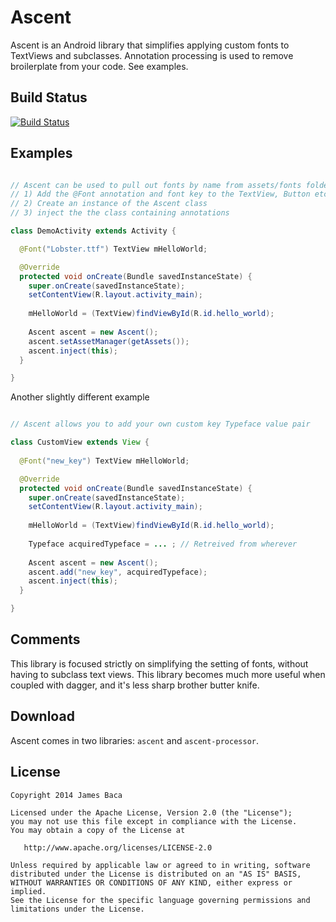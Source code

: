 Ascent
============

Ascent is an Android library that simplifies applying custom fonts to TextViews and subclasses.
Annotation processing is used to remove broilerplate from your code.  See examples.

Build Status
------------
[![Build Status](https://travis-ci.org/desertjim/ascent.svg?branch=master)](https://travis-ci.org/desertjim/ascent)

Examples
--------

```java

// Ascent can be used to pull out fonts by name from assets/fonts folder
// 1) Add the @Font annotation and font key to the TextView, Button etc member variable
// 2) Create an instance of the Ascent class
// 3) inject the the class containing annotations

class DemoActivity extends Activity {

  @Font("Lobster.ttf") TextView mHelloWorld;

  @Override
  protected void onCreate(Bundle savedInstanceState) {
    super.onCreate(savedInstanceState);
    setContentView(R.layout.activity_main);
        
    mHelloWorld = (TextView)findViewById(R.id.hello_world);
        
    Ascent ascent = new Ascent();
    ascent.setAssetManager(getAssets());
    ascent.inject(this);
  }

}
```

Another slightly different example

```java

// Ascent allows you to add your own custom key Typeface value pair

class CustomView extends View {
  
  @Font("new_key") TextView mHelloWorld;

  @Override
  protected void onCreate(Bundle savedInstanceState) {
    super.onCreate(savedInstanceState);
    setContentView(R.layout.activity_main);
        
    mHelloWorld = (TextView)findViewById(R.id.hello_world);
    
    Typeface acquiredTypeface = ... ; // Retreived from wherever
    
    Ascent ascent = new Ascent();
    ascent.add("new_key", acquiredTypeface);
    ascent.inject(this);
  }

}
```

Comments
--------
This library is focused strictly on simplifying the setting of fonts, without having to subclass text views.  This library becomes much more useful when coupled with dagger, and it's less sharp brother butter knife. 


Download
--------

Ascent comes in two libraries: `ascent` and `ascent-processor`.


License
-------

    Copyright 2014 James Baca

    Licensed under the Apache License, Version 2.0 (the "License");
    you may not use this file except in compliance with the License.
    You may obtain a copy of the License at

       http://www.apache.org/licenses/LICENSE-2.0

    Unless required by applicable law or agreed to in writing, software
    distributed under the License is distributed on an "AS IS" BASIS,
    WITHOUT WARRANTIES OR CONDITIONS OF ANY KIND, either express or implied.
    See the License for the specific language governing permissions and
    limitations under the License.
